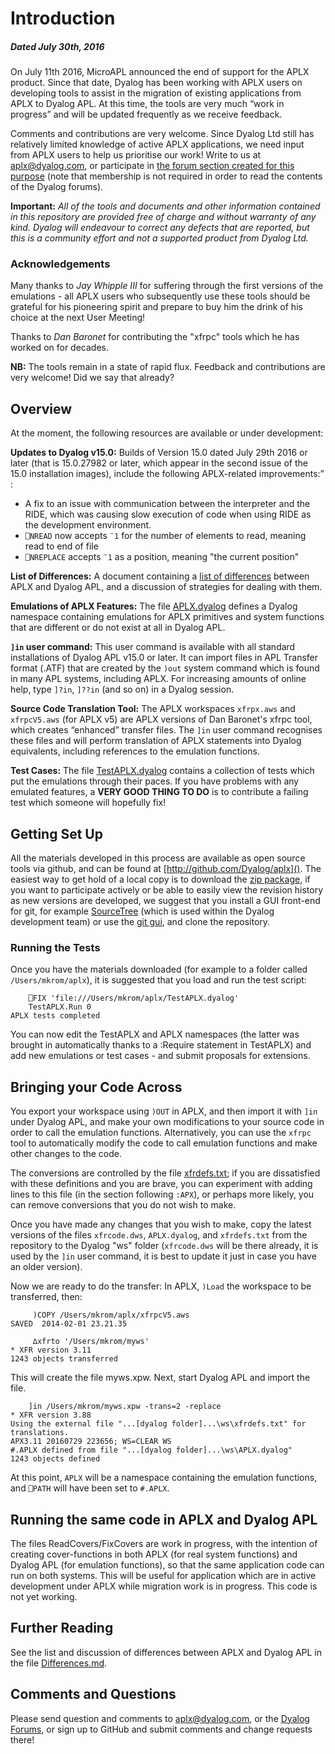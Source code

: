 # Introduction
##### Dated July 30th, 2016
On July 11th 2016, MicroAPL announced the end of support for the APLX product. Since that date, Dyalog has been working with APLX users on developing tools to assist in the migration of existing applications from APLX to Dyalog APL. At this time, the tools are very much “work in progress” and will be updated frequently as we receive feedback.

Comments and contributions are very welcome. Since Dyalog Ltd still has relatively limited knowledge of active APLX applications, we need input from APLX users to help us prioritise our work! Write to us at [aplx@dyalog.com](mailto:aplx@dyalog.com), or participate in [the forum section created for this purpose](http://www.dyalog.com/forum/viewforum.php?f=37) (note that membership is not required in order to read the contents of the Dyalog forums).

**Important:** *All of the tools and documents and other information contained in this repository are provided free of charge and without warranty of any kind. Dyalog will endeavour to correct any defects that are reported, but this is a community effort and not a supported product from Dyalog Ltd.* 

### Acknowledgements
Many thanks to *Jay Whipple III* for suffering through the first versions of the emulations - all APLX users who subsequently use these tools should be grateful for his pioneering spirit and prepare to buy him the drink of his choice at the next User Meeting!

Thanks to *Dan Baronet* for contributing the "xfrpc" tools which he has worked on for decades.

**NB:** The tools remain in a state of rapid flux. Feedback and contributions are very welcome!
 Did we say that already?

## Overview
At the moment, the following resources are available or under development:

**Updates to Dyalog v15.0:** Builds of Version 15.0 dated July 29th 2016 or later (that is 15.0.27982 or later, which appear in the second issue of the 15.0 installation images), include the following APLX-related improvements:” :

* A fix to an issue with communication between the interpreter and the RIDE, which was causing slow execution of code when using RIDE as the development environment.
* `⎕NREAD` now accepts `¯1` for the number of elements to read, meaning read to end of file
* `⎕NREPLACE` accepts `¯1` as a position, meaning "the current position"

**List of Differences:** A document containing a [list of differences](Differences.md) between APLX and Dyalog APL, and a discussion of strategies for dealing with them.

**Emulations of APLX Features:** The file [APLX.dyalog](APLX.dyalog) defines a Dyalog namespace containing emulations for APLX primitives and system functions that are different or do not exist at all in Dyalog APL.

**`]in` user command:** This user command is available with all standard installations of Dyalog APL v15.0 or later. It can import files in APL Transfer format (.ATF) that are created by the `)out` system command which is found in many APL systems, including APLX. For increasing amounts of online help, type `]?in`,  `]??in` (and so on) in a Dyalog session.

**Source Code Translation Tool:** The APLX workspaces `xfrpx.aws` and `xfrpcV5.aws` (for APLX v5) are APLX versions of Dan Baronet's xfrpc tool, which creates “enhanced” transfer files. The `]in` user command recognises these files and will perform translation of APLX statements into Dyalog equivalents, including references to the emulation functions.

**Test Cases:** The file [TestAPLX.dyalog]() contains a collection of tests which put the emulations through their paces. If you have problems with any emulated features, a **VERY GOOD THING TO DO** is to contribute a failing test which someone will hopefully fix! 

## Getting Set Up
All the materials developed in this process are available as open source tools via github, and can be found at [http://github.com/Dyalog/aplx](). The easiest way to get hold of a local copy is to download the [zip package](https://github.com/Dyalog/aplx/archive/master.zip), if you want to participate actively or be able to easily view the revision history as new versions are developed, we suggest that you install a GUI front-end for git, for example [SourceTree](https://www.sourcetreeapp.com/) (which is used within the Dyalog development team) or use the [git gui](https://git-scm.com/downloads), and clone the repository.

### Running the Tests

Once you have the materials downloaded (for example to a folder called `/Users/mkrom/aplx`), it is suggested that you load and run the test script:

        ⎕FIX 'file:///Users/mkrom/aplx/TestAPLX.dyalog'
        TestAPLX.Run 0
    APLX tests completed

You can now edit the TestAPLX and APLX namespaces (the latter was brought in automatically thanks to a :Require statement in TestAPLX) and add new emulations or test cases - and submit proposals for extensions.

## Bringing your Code Across

You export your workspace using `)OUT` in APLX, and then import it with `]in` under Dyalog APL, and make your own modifications to your source code in order to call the emulation functions. Alternatively, you can use the `xfrpc` tool to automatically modify the code to call emulation functions and make other changes to the code.

The conversions are controlled by the file [xfrdefs.txt](xfrdefs.txt); if you are dissatisfied with these definitions and you are brave, you can experiment with adding lines to this file (in the section following `:APX`), or perhaps more likely, you can remove conversions that you do not wish to make.

Once you have made any changes that you wish to make, copy the latest versions of the files `xfrcode.dws`, `APLX.dyalog`, and `xfrdefs.txt` from the repository to the Dyalog "ws" folder (`xfrcode.dws` will be there already, it is used by the `]in` user command, it is best to update it just in case you have an older version).

Now we are ready to do the transfer: In APLX, `)Load` the workspace to be transferred, then:

         )COPY /Users/mkrom/aplx/xfrpcV5.aws
    SAVED  2014-02-01 23.21.35
      
         ∆xfrto '/Users/mkrom/myws'
    * XFR version 3.11
    1243 objects transferred

This will create the file myws.xpw. Next, start Dyalog APL and import the file.

        ]in /Users/mkrom/myws.xpw -trans=2 -replace
    * XFR version 3.88
    Using the external file "...[dyalog folder]...\ws\xfrdefs.txt" for translations.
    APX3.11 20160729 223656; WS=CLEAR WS
    #.APLX defined from file "...[dyalog folder]...\ws\APLX.dyalog"
    1243 objects defined
     
At this point, `APLX` will be a namespace containing the emulation functions, and `⎕PATH` will have been set to `#.APLX`.

## Running the same code in APLX and Dyalog APL
The files ReadCovers/FixCovers are work in progress, with the intention of creating cover-functions in both APLX (for real system functions) and Dyalog APL (for emulation functions), so that the same application code can run on both systems. This will be useful for application which are in active development under APLX while migration work is in progress. This code is not yet working.

## Further Reading

See the list and discussion of differences between APLX and Dyalog APL in the file [Differences.md](Differences.md).

## Comments and Questions

Please send question and comments to [aplx@dyalog.com](mailto:aplx@dyalog.com), or the [Dyalog Forums](http://www.dyalog.com/forum/viewforum.php?f=37), or sign up to GitHub and submit comments and change requests there!
